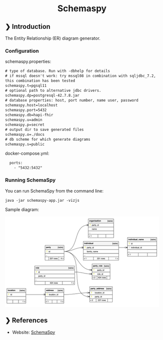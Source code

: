 <h1 align="center">Schemaspy</h1>

## ❯ Introduction

The Entity Relationship (ER) diagram generator.

### Configuration

schemaspy.properties:

```
# type of database. Run with -dbhelp for details
# if mssql doesn't work: try mssql08 in combination with sqljdbc_7.2, this combination has been tested
schemaspy.t=pgsql11
# optional path to alternative jdbc drivers.
schemaspy.dp=postgresql-42.7.8.jar
# database properties: host, port number, name user, password
schemaspy.host=localhost
schemaspy.port=5432
schemaspy.db=hapi-fhir
schemaspy.u=admin
schemaspy.p=secret
# output dir to save generated files
schemaspy.o=./docs
# db scheme for which generate diagrams
schemaspy.s=public
```

docker-compose.yml:

```
  ports:
    - "5432:5432"
```

### Running SchemaSpy

You can run SchemaSpy from the command line:

```
java -jar schemaspy-app.jar -vizjs
```

Sample diagram:

<p align="center">
  <img src="./er-diagram.png" alt="ER Diagram"/>
</p>

## ❯ References

* Website: [SchemaSpy](https://schemaspy.org/)
